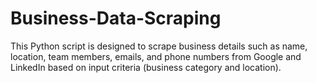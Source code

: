 # Business-Data-Scraping
This Python script is designed to scrape business details such as name, location, team members, emails, and phone numbers from Google and LinkedIn based on input criteria (business category and location).
